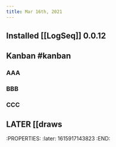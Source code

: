 ```yaml
---
title: Mar 16th, 2021
---
```


## Installed [[LogSeq]] 0.0.12
## Kanban #kanban
### AAA
### BBB
### CCC
## LATER [[draws
:PROPERTIES:
:later: 1615917143823
:END:
